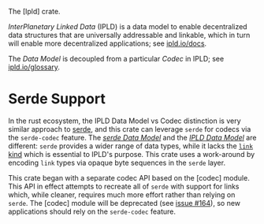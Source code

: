 The [Ipld] crate.

*InterPlanetary Linked Data* (IPLD) is a data model to enable decentralized data structures that are universally addressable and linkable, which in turn will enable more decentralized applications; see [ipld.io/docs](https://ipld.io/docs/).

The *Data Model* is decoupled from a particular *Codec* in IPLD; see [ipld.io/glossary](https://ipld.io/glossary/).

# Serde Support

In the rust ecosystem, the IPLD Data Model vs Codec distinction is very similar approach to [serde](https://serde.rs), and this crate can leverage `serde` for codecs via the `serde-codec` feature. The [*serde Data Model*](https://serde.rs/data-model.html#types) and the [*IPLD Data Model*](https://ipld.io/glossary/#data-model) are different: `serde` provides a wider range of data types, while it lacks the [`link` kind](https://ipld.io/glossary/#link) which is essential to IPLD's purpose. This crate uses a work-around by encoding `link` types via opaque byte sequences in the `serde` layer.

This crate began with a separate codec API based on the [codec] module. This API in effect attempts to recreate all of `serde` with support for links which, while cleaner, requires much more effort rather than relying on `serde`. The [codec] module will be deprecated (see [issue #164](https://github.com/ipld/libipld/issues/164)), so new applications should rely on the `serde-codec` feature.
